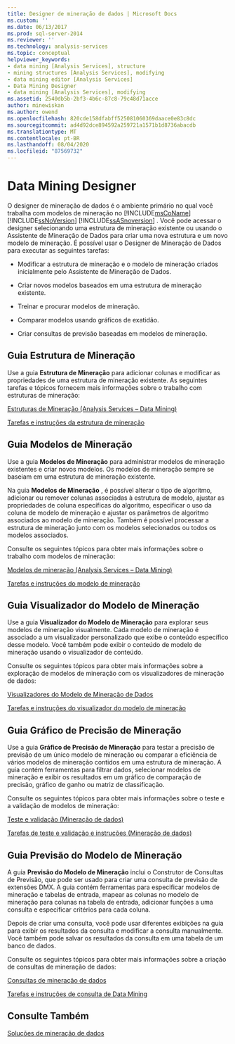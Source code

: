 ```yaml
---
title: Designer de mineração de dados | Microsoft Docs
ms.custom: ''
ms.date: 06/13/2017
ms.prod: sql-server-2014
ms.reviewer: ''
ms.technology: analysis-services
ms.topic: conceptual
helpviewer_keywords:
- data mining [Analysis Services], structure
- mining structures [Analysis Services], modifying
- data mining editor [Analysis Services]
- Data Mining Designer
- data mining [Analysis Services], modifying
ms.assetid: 2540db5b-2bf3-4b6c-87c8-79c48d71acce
author: minewiskan
ms.author: owend
ms.openlocfilehash: 820cde158dfabff525081060369daace0e83c8dc
ms.sourcegitcommit: ad4d92dce894592a259721a1571b1d8736abacdb
ms.translationtype: MT
ms.contentlocale: pt-BR
ms.lasthandoff: 08/04/2020
ms.locfileid: "87569732"
---
```

# <a name="data-mining-designer"></a>Data Mining Designer
  O designer de mineração de dados é o ambiente primário no qual você trabalha com modelos de mineração no [!INCLUDE[msCoName](../../includes/msconame-md.md)] [!INCLUDE[ssNoVersion](../../includes/ssnoversion-md.md)] [!INCLUDE[ssASnoversion](../../includes/ssasnoversion-md.md)] . Você pode acessar o designer selecionando uma estrutura de mineração existente ou usando o Assistente de Mineração de Dados para criar uma nova estrutura e um novo modelo de mineração. É possível usar o Designer de Mineração de Dados para executar as seguintes tarefas:  
  
-   Modificar a estrutura de mineração e o modelo de mineração criados inicialmente pelo Assistente de Mineração de Dados.  
  
-   Criar novos modelos baseados em uma estrutura de mineração existente.  
  
-   Treinar e procurar modelos de mineração.  
  
-   Comparar modelos usando gráficos de exatidão.  
  
-   Criar consultas de previsão baseadas em modelos de mineração.  
  
## <a name="mining-structure-tab"></a>Guia Estrutura de Mineração  
 Use a guia **Estrutura de Mineração** para adicionar colunas e modificar as propriedades de uma estrutura de mineração existente. As seguintes tarefas e tópicos fornecem mais informações sobre o trabalho com estruturas de mineração:  
  
 [Estruturas de Mineração &#40;Analysis Services – Data Mining&#41;](mining-structures-analysis-services-data-mining.md)  
  
 [Tarefas e instruções da estrutura de mineração](mining-structure-tasks-and-how-tos.md)  
  
## <a name="mining-models-tab"></a>Guia Modelos de Mineração  
 Use a guia **Modelos de Mineração** para administrar modelos de mineração existentes e criar novos modelos. Os modelos de mineração sempre se baseiam em uma estrutura de mineração existente.  
  
 Na guia **Modelos de Mineração** , é possível alterar o tipo de algoritmo, adicionar ou remover colunas associadas à estrutura de modelo, ajustar as propriedades de coluna específicas do algoritmo, especificar o uso da coluna de modelo de mineração e ajustar os parâmetros de algoritmo associados ao modelo de mineração. Também é possível processar a estrutura de mineração junto com os modelos selecionados ou todos os modelos associados.  
  
 Consulte os seguintes tópicos para obter mais informações sobre o trabalho com modelos de mineração:  
  
 [Modelos de mineração &#40;Analysis Services – Data Mining&#41;](mining-models-analysis-services-data-mining.md)  
  
 [Tarefas e instruções do modelo de mineração](mining-model-tasks-and-how-tos.md)  
  
## <a name="mining-model-viewer-tab"></a>Guia Visualizador do Modelo de Mineração  
 Use a guia **Visualizador do Modelo de Mineração** para explorar seus modelos de mineração visualmente. Cada modelo de mineração é associado a um visualizador personalizado que exibe o conteúdo específico desse modelo. Você também pode exibir o conteúdo de modelo de mineração usando o visualizador de conteúdo.  
  
 Consulte os seguintes tópicos para obter mais informações sobre a exploração de modelos de mineração com os visualizadores de mineração de dados:  
  
 [Visualizadores do Modelo de Mineração de Dados](data-mining-model-viewers.md)  
  
 [Tarefas e instruções do visualizador do modelo de mineração](mining-model-viewer-tasks-and-how-tos.md)  
  
## <a name="mining-accuracy-chart-tab"></a>Guia Gráfico de Precisão de Mineração  
 Use a guia **Gráfico de Precisão de Mineração** para testar a precisão de previsão de um único modelo de mineração ou comparar a eficiência de vários modelos de mineração contidos em uma estrutura de mineração. A guia contém ferramentas para filtrar dados, selecionar modelos de mineração e exibir os resultados em um gráfico de comparação de precisão, gráfico de ganho ou matriz de classificação.  
  
 Consulte os seguintes tópicos para obter mais informações sobre o teste e a validação de modelos de mineração:  
  
 [Teste e validação &#40;Mineração de dados&#41;](testing-and-validation-data-mining.md)  
  
 [Tarefas de teste e validação e instruções &#40;Mineração de dados&#41;](testing-and-validation-tasks-and-how-tos-data-mining.md)  
  
## <a name="mining-model-prediction-tab"></a>Guia Previsão do Modelo de Mineração  
 A guia **Previsão do Modelo de Mineração** inclui o Construtor de Consultas de Previsão, que pode ser usado para criar uma consulta de previsão de extensões DMX. A guia contém ferramentas para especificar modelos de mineração e tabelas de entrada, mapear as colunas no modelo de mineração para colunas na tabela de entrada, adicionar funções a uma consulta e especificar critérios para cada coluna.  
  
 Depois de criar uma consulta, você pode usar diferentes exibições na guia para exibir os resultados da consulta e modificar a consulta manualmente. Você também pode salvar os resultados da consulta em uma tabela de um banco de dados.  
  
 Consulte os seguintes tópicos para obter mais informações sobre a criação de consultas de mineração de dados:  
  
 [Consultas de mineração de dados](data-mining-queries.md)  
  
 [Tarefas e instruções de consulta de Data Mining](data-mining-query-tasks-and-how-tos.md)  
  
## <a name="see-also"></a>Consulte Também  
 [Soluções de mineração de dados](data-mining-solutions.md)  
  
  
